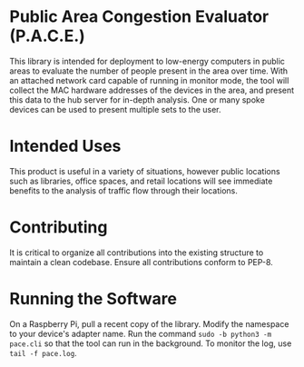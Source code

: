 # Public Area Congestion Evaluator (P.A.C.E.) #

This library is intended for deployment to low-energy computers in public areas to evaluate the number of people present in the area over time.
With an attached network card capable of running in monitor mode, the tool will collect the MAC hardware addresses of the devices in the area,
and present this data to the hub server for in-depth analysis. One or many spoke devices can be used to present multiple sets to the user.

# Intended Uses

This product is useful in a variety of situations, however public locations such as libraries, office spaces, and retail locations will see immediate benefits
to the analysis of traffic flow through their locations.

# Contributing

It is critical to organize all contributions into the existing structure to maintain a clean codebase.
Ensure all contributions conform to PEP-8.

# Running the Software
On a Raspberry Pi, pull a recent copy of the library. Modify the namespace to your device's adapter name.
Run the command `sudo -b python3 -m pace.cli` so that the tool can run in the background.
To monitor the log, use `tail -f pace.log`.
